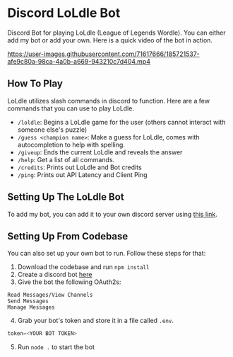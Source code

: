 # Discord LoLdle Bot
Discord Bot for playing LoLdle (League of Legends Wordle). You can either add my bot or add your own. Here is a quick video of the bot in action.

https://user-images.githubusercontent.com/71617666/185721537-afe9c80a-98ca-4a0b-a669-943210c7d404.mp4

## How To Play

LoLdle utilizes slash commands in discord to function. Here are a few commands that you can use to play LoLdle.

* `/loldle`: Begins a LoLdle game for the user (others cannot interact with someone else's puzzle)
* `/guess <champion name>`: Make a guess for LoLdle, comes with autocompletion to help with spelling.
* `/giveup`: Ends the current LoLdle and reveals the answer
* `/help`: Get a list of all commands.
* `/credits`: Prints out LoLdle and Bot credits
* `/ping`: Prints out API Latency and Client Ping

## Setting Up The LoLdle Bot

To add my bot, you can add it to your own discord server using [this link](https://discord.com/api/oauth2/authorize?client_id=1009975930476835007&permissions=11264&scope=bot%20applications.commands).

## Setting Up From Codebase

You can also set up your own bot to run. Follow these steps for that:

1. Download the codebase and run ```npm install```
2. Create a discord bot [here](https://discord.com/developers/applications)
3. Give the bot the following OAuth2s:
```
Read Messages/View Channels
Send Messages
Manage Messages
```
4. Grab your bot's token and store it in a file called ```.env```.
  ```javascript
  token=<YOUR BOT TOKEN>
  ```
5. Run ```node .``` to start the bot
